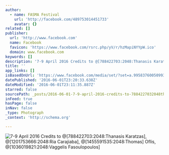 ```yaml
---
author:
  - name: FASMA Festival
    url: 'http://facebook.com/489753014451733'
    avatar: {}
related: []
publisher:
  url: 'http://www.facebook.com'
  name: Facebook
  favicon: 'https://www.facebook.com/rsrc.php/yV/r/hzMapiNYYpW.ico'
  domain: www.facebook.com
keywords: []
description: '7-9 April 2016 Credits to @[788422703:2048:Thanasis Karatzas], @[1201753666:2048:Ria Carajiaba], @[1455591535:2048:Thomas] Oflis, @[1036019821:2048:Vaggelis Fasoulopoulos]'
title: ''
app_links: []
isBasedOnUrl: 'https://www.facebook.com/media/set/?set=a.995837600509936.1073741835.489753014451733&type=3'
datePublished: '2016-06-01T23:20:33.638Z'
dateModified: '2016-06-01T23:11:35.887Z'
starred: false
sourcePath: _posts/2016-06-01-7-9-april-2016-credits-to-7884227032048thanasis-karatzas.md
inFeed: true
hasPage: false
inNav: false
_type: Photograph
_context: 'http://schema.org'

---
```

![7-9 April 2016 Credits to @[788422703:2048:Thanasis Karatzas], @[1201753666:2048:Ria Carajiaba], @[1455591535:2048:Thomas] Oflis, @[1036019821:2048:Vaggelis Fasoulopoulos]](https://scontent.xx.fbcdn.net/v/t1.0-9/s720x720/13015490_995837830509913_4156545309239538680_n.jpg?oh=9a871881fd5a6e8cd7242cd07418050c&oe=57E2C6C6)